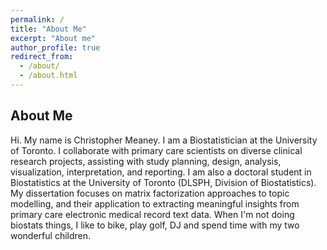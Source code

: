 ```yaml
---
permalink: /
title: "About Me"
excerpt: "About me"
author_profile: true
redirect_from: 
  - /about/
  - /about.html
---
```


## About Me

Hi. My name is Christopher Meaney. I am a Biostatistician at the University of Toronto. I collaborate with primary care scientists on diverse clinical research projects, assisting with study planning, design, analysis, visualization, interpretation, and reporting. I am also a doctoral student in Biostatistics at the University of Toronto (DLSPH, Division of Biostatistics). My dissertation focuses on matrix factorization approaches to topic modelling, and their application to extracting meaningful insights from primary care electronic medical record text data.  When I'm not doing biostats things, I like to bike, play golf, DJ and spend time with my two wonderful children. 
